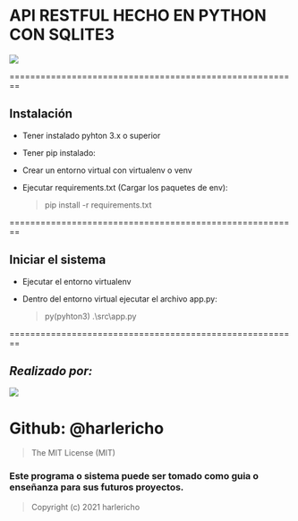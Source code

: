 # API RESTFUL HECHO EN PYTHON CON SQLITE3

![](https://unipython.com/wp-content/uploads/2018/03/SQLite-aprenderPython-663x267.jpg)

========================================================
## Instalación
- Tener instalado pyhton 3.x o superior
- Tener pip instalado:
- Crear un entorno virtual con virtualenv o venv
- Ejecutar requirements.txt (Cargar los paquetes de env):
    
   > pip install -r requirements.txt


========================================================

## Iniciar el sistema
- Ejecutar el entorno virtualenv
- Dentro del entorno virtual ejecutar el archivo app.py:
        
   > py(pyhton3) .\src\app.py


========================================================

## _Realizado por:_
![](https://avatars.githubusercontent.com/u/42042270?s=48&v=4)

# Github: @harlericho

> The MIT License (MIT)

### Este programa o sistema puede ser tomado como guia o enseñanza para sus futuros  proyectos.
> Copyright (c) 2021 harlericho


